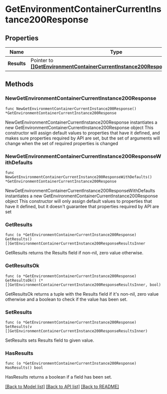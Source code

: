 # GetEnvironmentContainerCurrentInstance200Response

## Properties

Name | Type | Description | Notes
------------ | ------------- | ------------- | -------------
**Results** | Pointer to [**[]GetEnvironmentContainerCurrentInstance200ResponseResultsInner**](GetEnvironmentContainerCurrentInstance200ResponseResultsInner.md) |  | [optional] 

## Methods

### NewGetEnvironmentContainerCurrentInstance200Response

`func NewGetEnvironmentContainerCurrentInstance200Response() *GetEnvironmentContainerCurrentInstance200Response`

NewGetEnvironmentContainerCurrentInstance200Response instantiates a new GetEnvironmentContainerCurrentInstance200Response object
This constructor will assign default values to properties that have it defined,
and makes sure properties required by API are set, but the set of arguments
will change when the set of required properties is changed

### NewGetEnvironmentContainerCurrentInstance200ResponseWithDefaults

`func NewGetEnvironmentContainerCurrentInstance200ResponseWithDefaults() *GetEnvironmentContainerCurrentInstance200Response`

NewGetEnvironmentContainerCurrentInstance200ResponseWithDefaults instantiates a new GetEnvironmentContainerCurrentInstance200Response object
This constructor will only assign default values to properties that have it defined,
but it doesn't guarantee that properties required by API are set

### GetResults

`func (o *GetEnvironmentContainerCurrentInstance200Response) GetResults() []GetEnvironmentContainerCurrentInstance200ResponseResultsInner`

GetResults returns the Results field if non-nil, zero value otherwise.

### GetResultsOk

`func (o *GetEnvironmentContainerCurrentInstance200Response) GetResultsOk() (*[]GetEnvironmentContainerCurrentInstance200ResponseResultsInner, bool)`

GetResultsOk returns a tuple with the Results field if it's non-nil, zero value otherwise
and a boolean to check if the value has been set.

### SetResults

`func (o *GetEnvironmentContainerCurrentInstance200Response) SetResults(v []GetEnvironmentContainerCurrentInstance200ResponseResultsInner)`

SetResults sets Results field to given value.

### HasResults

`func (o *GetEnvironmentContainerCurrentInstance200Response) HasResults() bool`

HasResults returns a boolean if a field has been set.


[[Back to Model list]](../README.md#documentation-for-models) [[Back to API list]](../README.md#documentation-for-api-endpoints) [[Back to README]](../README.md)


